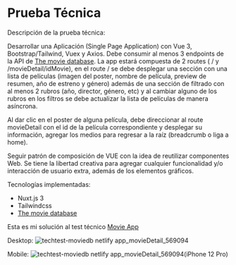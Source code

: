# Prueba Técnica

Descripción de la prueba técnica: 

Desarrollar una Aplicación (Single Page Application) con Vue 3, Bootstrap/Tailwind, Vuex y Axios. Debe
consumir al menos 3 endpoints de la API de  [The movie database](https://developers.themoviedb.org/). La app
estará compuesta de 2 routes ( / y /movieDetail/idMovie), en el route / se debe desplegar una sección con
una lista de películas (imagen del poster, nombre de película, preview de resumen, año de estreno y género)
además de una sección de filtrado con al menos 2 rubros (año, director, género, etc) y al cambiar alguno de
los rubros en los filtros se debe actualizar la lista de películas de manera asíncrona.

Al dar clic en el poster de alguna película, debe direccionar al route movieDetail con el id de la película
correspondiente y desplegar su información, agregar los medios para regresar a la raíz (breadcrumb o liga a
home).

Seguir patrón de composición de VUE con la idea de reutilizar componentes Web.
Se tiene la libertad creativa para agregar cualquier funcionalidad y/o interacción de usuario extra, además de
los elementos gráficos.

Tecnologías implementadas:
- Nuxt.js 3
- Tailwindcss
- [The movie database](https://developers.themoviedb.org/)

Esta es mi solución al test técnico [Movie App](https://techtest-moviedb.netlify.app/)

Desktop: 
![techtest-moviedb netlify app_movieDetail_569094](https://github.com/agustinmoranr/movie-app-techtest/assets/54689488/310facd4-48b3-4b29-959f-4570b64d58d9)

Mobile:
![techtest-moviedb netlify app_movieDetail_569094(iPhone 12 Pro)](https://github.com/agustinmoranr/movie-app-techtest/assets/54689488/f0409aad-ec74-405b-bdfb-639f5d2a6fc5)


